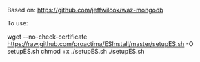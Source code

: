 Based on:
https://github.com/jeffwilcox/waz-mongodb

To use:

wget --no-check-certificate https://raw.github.com/proactima/ESInstall/master/setupES.sh -O setupES.sh
chmod +x ./setupES.sh
./setupES.sh
